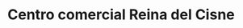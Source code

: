 ---
title: "Centro comercial Reina del Cisne"
url: /zamora/centro-comercial-reina-del-cisne/
shop: Einkaufszentrum
---